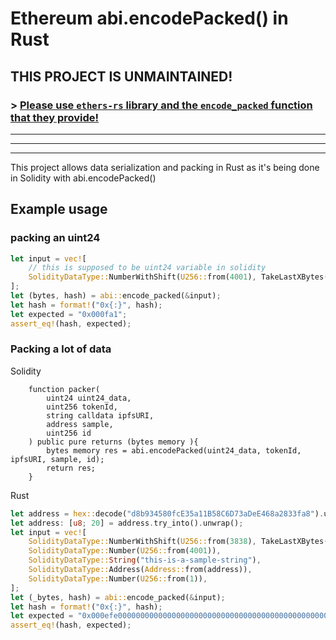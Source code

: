 # Ethereum abi.encodePacked() in Rust

## THIS PROJECT IS UNMAINTAINED!

### > [Please use `ethers-rs` library and the `encode_packed` function that they provide!](https://github.com/gakonst/ethers-rs/blob/b730b74a1c8d142d334aef71c949248139dd0d47/ethers-core/src/abi/packed.rs#L54)


------
------
------

This project allows data serialization and packing in Rust as it's being done in Solidity with abi.encodePacked()

## Example usage


### packing an uint24
```rust
let input = vec![
    // this is supposed to be uint24 variable in solidity
    SolidityDataType::NumberWithShift(U256::from(4001), TakeLastXBytes(24))
];
let (bytes, hash) = abi::encode_packed(&input);
let hash = format!("0x{:}", hash);
let expected = "0x000fa1";
assert_eq!(hash, expected);
```

### Packing a lot of data

Solidity
```solidity
    function packer(
        uint24 uint24_data,
        uint256 tokenId,
        string calldata ipfsURI,
        address sample,
        uint256 id
    ) public pure returns (bytes memory ){
        bytes memory res = abi.encodePacked(uint24_data, tokenId, ipfsURI, sample, id);
        return res;
    }
```

Rust
```rust
let address = hex::decode("d8b934580fcE35a11B58C6D73aDeE468a2833fa8").unwrap();
let address: [u8; 20] = address.try_into().unwrap();
let input = vec![
    SolidityDataType::NumberWithShift(U256::from(3838), TakeLastXBytes(24)),
    SolidityDataType::Number(U256::from(4001)),
    SolidityDataType::String("this-is-a-sample-string"),
    SolidityDataType::Address(Address::from(address)),
    SolidityDataType::Number(U256::from(1)),
];
let (_bytes, hash) = abi::encode_packed(&input);
let hash = format!("0x{:}", hash);
let expected = "0x000efe0000000000000000000000000000000000000000000000000000000000000fa1746869732d69732d612d73616d706c652d737472696e67d8b934580fce35a11b58c6d73adee468a2833fa80000000000000000000000000000000000000000000000000000000000000001";
assert_eq!(hash, expected);
```

